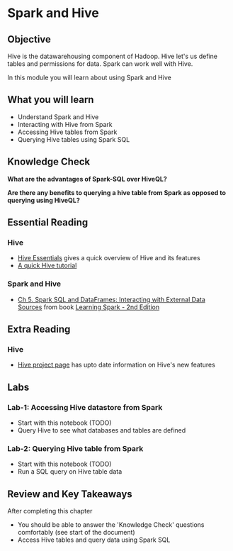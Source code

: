 <link rel='stylesheet' href='../assets/css/main.css'/>

# Spark and Hive

## Objective

Hive is the datawarehousing component of Hadoop.  Hive let's us define tables and permissions for data.  Spark can work well with Hive.

In this module you will learn about using Spark and Hive

## What you will learn

- Understand Spark and Hive
- Interacting with Hive from Spark
- Accessing Hive tables from Spark
- Querying Hive tables using Spark SQL

## Knowledge Check

**What are the advantages of Spark-SQL over HiveQL?**

**Are there any benefits to querying a hive table from Spark as opposed to querying using HiveQL?**

## Essential Reading

### Hive

* [Hive Essentials](https://learning.oreilly.com/library/view/apache-hive-essentials/9781788995092/) gives a quick overview of Hive and its features
* [A quick Hive tutorial](https://www.guru99.com/introduction-hive.html)

### Spark and Hive

* [Ch 5. Spark SQL and DataFrames: Interacting with External Data Sources](https://learning.oreilly.com/library/view/learning-spark-2nd/9781492050032/ch05.html)  from book [Learning Spark - 2nd Edition](https://learning.oreilly.com/library/view/learning-spark-2nd/9781492050032/)

## Extra Reading

### Hive

* [Hive project page](https://hive.apache.org/) has upto date information on Hive's new features

## Labs

### Lab-1: Accessing Hive datastore from Spark

- Start with this notebook (TODO)
- Query Hive to see what databases and tables are defined

### Lab-2: Querying Hive table from Spark

- Start with this notebook (TODO)
- Run a SQL query on Hive table data

## Review and Key Takeaways

After completing this chapter

* You should be able to answer the 'Knowledge Check' questions comfortably (see start of the document)
* Access Hive tables and query data using Spark SQL
